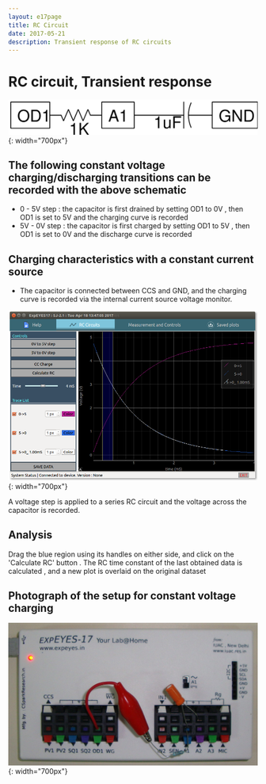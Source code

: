 ```yaml
---
layout: e17page
title: RC Circuit
date: 2017-05-21
description: Transient response of RC circuits
---
```


# RC circuit, Transient response

![](images/schematics/RCcircuit.svg){: width="700px"}

## The following constant voltage charging/discharging transitions can be recorded with the above schematic
+ 0 - 5V step : the capacitor is first drained by setting OD1 to 0V , then OD1 is set to 5V and the charging curve is recorded
+ 5V - 0V step : the capacitor is first charged by setting OD1 to 5V , then OD1 is set to 0V and the discharge curve is recorded

## Charging characteristics with a constant current source
+ The capacitor is connected between CCS and GND, and the charging curve is recorded via the internal current source voltage monitor.

![](images/screenshots/RCcircuit.png){: width="700px"}

A voltage step is applied to a series RC circuit and the voltage across
the capacitor is recorded.

## Analysis

Drag the blue region using its handles on either side, and click on the 'Calculate RC' button . 
The RC time constant of the last obtained data is calculated , and a new plot is overlaid on the original dataset

## Photograph of the setup for constant voltage charging

![](images/photographs/RCcircuit.jpg){: width="700px"}
